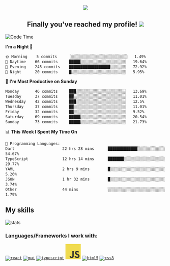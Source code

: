 <p align="center">
  <img src="https://user-images.githubusercontent.com/102032437/162972217-d9d013af-ed44-46cb-bd0c-aaf87b5200e7.gif">
</p>

<h2 align="center">
  Finally you've reached my profile!
  <img src="https://media.giphy.com/media/hvRJCLFzcasrR4ia7z/giphy.gif" width="28">
</h2>

<!--START_SECTION:waka-->
![Code Time](http://img.shields.io/badge/Code%20Time-0%20secs-blue)

**I'm a Night 🦉** 

```text
🌞 Morning    5 commits      ░░░░░░░░░░░░░░░░░░░░░░░░░   1.49% 
🌆 Daytime    66 commits     █████░░░░░░░░░░░░░░░░░░░░   19.64% 
🌃 Evening    245 commits    ██████████████████░░░░░░░   72.92% 
🌙 Night      20 commits     █░░░░░░░░░░░░░░░░░░░░░░░░   5.95%

```
📅 **I'm Most Productive on Sunday** 

```text
Monday       46 commits     ███░░░░░░░░░░░░░░░░░░░░░░   13.69% 
Tuesday      37 commits     ██░░░░░░░░░░░░░░░░░░░░░░░   11.01% 
Wednesday    42 commits     ███░░░░░░░░░░░░░░░░░░░░░░   12.5% 
Thursday     37 commits     ██░░░░░░░░░░░░░░░░░░░░░░░   11.01% 
Friday       32 commits     ██░░░░░░░░░░░░░░░░░░░░░░░   9.52% 
Saturday     69 commits     █████░░░░░░░░░░░░░░░░░░░░   20.54% 
Sunday       73 commits     █████░░░░░░░░░░░░░░░░░░░░   21.73%

```


📊 **This Week I Spent My Time On** 

```text
💬 Programming Languages: 
Dart                     22 hrs 28 mins      █████████████░░░░░░░░░░░░   54.67% 
TypeScript               12 hrs 14 mins      ███████░░░░░░░░░░░░░░░░░░   29.77% 
YAML                     2 hrs 9 mins        █░░░░░░░░░░░░░░░░░░░░░░░░   5.26% 
JSON                     1 hr 32 mins        █░░░░░░░░░░░░░░░░░░░░░░░░   3.74% 
Other                    44 mins             ░░░░░░░░░░░░░░░░░░░░░░░░░   1.79%

```


<!--END_SECTION:waka-->

<h2>My skills</h2>

<img src="https://github-readme-stats.vercel.app/api?username=etczrn&count_private=true&show_icons=true&hide_border=true&bg_color=45deg,185a9d,43cea2&title_color=ffffff&text_color=ffffff&icon_color=ffffff" alt="stats">

### Languages/Frameworks I work with:

<code><a href="https://reactjs.org/"><img alt="react" title="react" src="https://cdn.jsdelivr.net/gh/devicons/devicon/icons/react/react-original.svg" height="48"></a></code>
<code><a href="https://mui.com/"><img alt="mui" title="mui" src="https://cdn.jsdelivr.net/gh/devicons/devicon/icons/materialui/materialui-original.svg" height="48"></a></code>
<code><a href="https://www.typescriptlang.org/"><img alt="typescript" title="typescript" src="https://cdn.jsdelivr.net/gh/devicons/devicon/icons/typescript/typescript-original.svg" height="48"></a></code>
<code><a href="https://developer.mozilla.org/en-US/docs/Web/JavaScript"><img alt="JavaScript" title="JavaScript" src="https://raw.githubusercontent.com/github/explore/80688e429a7d4ef2fca1e82350fe8e3517d3494d/topics/javascript/javascript.png" height="48"></a></code>
<code><a href="https://dev.w3.org/html5/html-author/"><img alt="html5" title="html5" src="https://cdn.jsdelivr.net/gh/devicons/devicon/icons/html5/html5-original.svg" height="48"></a></code>
<code><a href="https://www.w3.org/TR/css/"><img alt="css3" title="css3" src="https://cdn.jsdelivr.net/gh/devicons/devicon/icons/css3/css3-original.svg" height="48"></a></code>
